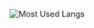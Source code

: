 ![Most Used Langs](https://github-readme-stats.vercel.app/api/top-langs/?username=dedousi&&hide_progress=true&theme=tokyonight)
